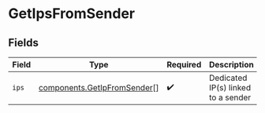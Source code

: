 # GetIpsFromSender


## Fields

| Field                                                                  | Type                                                                   | Required                                                               | Description                                                            |
| ---------------------------------------------------------------------- | ---------------------------------------------------------------------- | ---------------------------------------------------------------------- | ---------------------------------------------------------------------- |
| `ips`                                                                  | [components.GetIpFromSender](../../models/shared/getipfromsender.md)[] | :heavy_check_mark:                                                     | Dedicated IP(s) linked to a sender                                     |